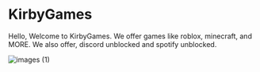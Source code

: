 # KirbyGames
Hello, Welcome to KirbyGames. We offer games like roblox, minecraft, and MORE. We also offer, discord unblocked and spotify unblocked.












![images (1)](https://sites.google.com/view/kirbygames/home)

